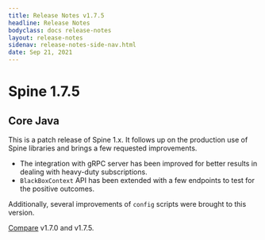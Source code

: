 ```yaml
---
title: Release Notes v1.7.5
headline: Release Notes
bodyclass: docs release-notes
layout: release-notes
sidenav: release-notes-side-nav.html
date: Sep 21, 2021
---
```


# Spine 1.7.5

## Core Java

This is a patch release of Spine 1.x. It follows up on the production use of Spine libraries 
and brings a few requested improvements.

* The integration with gRPC server has been improved for better results in dealing with heavy-duty 
subscriptions.
* `BlackBoxContext` API has been extended with a few endpoints to test for the positive outcomes.

Additionally, several improvements of `config` scripts were brought to this version.

[Compare](https://github.com/SpineEventEngine/core-java/compare/v1.7.0...v1.7.5) v1.7.0 and v1.7.5.
